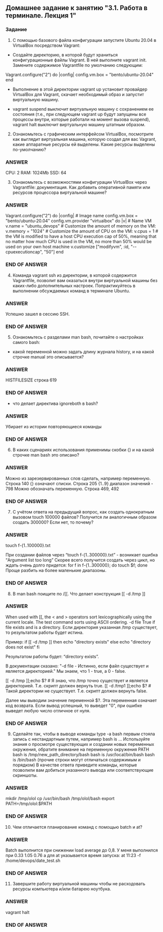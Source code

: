 ## Домашнее задание к занятию "3.1. Работа в терминале. Лекция 1"


### Задание ###
1. С помощью базового файла конфигурации запустите Ubuntu 20.04 в VirtualBox посредством Vagrant:

 - Создайте директорию, в которой будут храниться конфигурационные файлы Vagrant. В ней выполните vagrant init. Замените содержимое Vagrantfile по умолчанию следующим:

 Vagrant.configure("2") do |config|
 	config.vm.box = "bento/ubuntu-20.04"
 end
 - Выполнение в этой директории vagrant up установит провайдер VirtualBox для Vagrant, скачает необходимый образ и запустит виртуальную машину.

 - vagrant suspend выключит виртуальную машину с сохранением ее состояния (т.е., при следующем vagrant up будут запущены все процессы внутри, которые работали на момент вызова suspend), vagrant halt выключит виртуальную машину штатным образом.

2. Ознакомьтесь с графическим интерфейсом VirtualBox, посмотрите как выглядит виртуальная машина, которую создал для вас Vagrant, какие аппаратные ресурсы ей выделены. Какие ресурсы выделены по-умолчанию?


### ANSWER ###
CPU: 2
RAM: 1024Mb
SSD: 64



3. Ознакомьтесь с возможностями конфигурации VirtualBox через Vagrantfile: документация. Как добавить оперативной памяти или ресурсов процессора виртуальной машине?


### ANSWER ###
Vagrant.configure("2") do |config|
	# Image name
	config.vm.box = "bento/ubuntu-20.04"
	config.vm.provider "virtualbox" do |v|
		# Name VM
		v.name = "ubuntu_devops"
		# Customize the amount of memory on the VM:
		v.memory = "1024"
		# Customize the amount of CPU on the VM:
		v.cpus = 1
		# the VM is modified to have a host CPU execution cap of 50%, meaning that no matter how much CPU is used in the VM, no more than 50% would be used on your own host machine
		v.customize ["modifyvm", :id, "--cpuexecutioncap", "50"]
	end
### END OF ANSWER ###



4. Команда vagrant ssh из директории, в которой содержится Vagrantfile, позволит вам оказаться внутри виртуальной машины без каких-либо дополнительных настроек. Попрактикуйтесь в выполнении обсуждаемых команд в терминале Ubuntu.


### ANSWER ###
Успешно зашел в сессию SSH.
### END OF ANSWER ###



5. Ознакомьтесь с разделами man bash, почитайте о настройках самого bash:

 - какой переменной можно задать длину журнала history, и на какой строчке manual это описывается?


### ANSWER ###
HISTFILESIZE строка 619
### END OF ANSWER ###



 - что делает директива ignoreboth в bash?


### ANSWER ###
Убирает из истории повторяющиеся команды
### END OF ANSWER ###



6. В каких сценариях использования применимы скобки {} и на какой строчке man bash это описано?


### ANSWER ###
Можно из зарезервированных слов сделать, например переменную. Строка 140
{} означают списки. Строка 205
{1..9} диапазон значений - 798
Можно обозначать переменную. Строка 469, 492
### END OF ANSWER ###



7. С учётом ответа на предыдущий вопрос, как создать однократным вызовом touch 100000 файлов? Получится ли аналогичным образом создать 300000? Если нет, то почему?


### ANSWER ###
touch f-{1..100000}.txt

При создании файлов через “touch f-{1..300000}.txt” - возникает ошибка “Argument list too long”
Скорее всего получится создать через цикл, но ждать очень долго придется:
for f in f-{1..300000}; do touch $f; done
Проще разбить на более маленькие диапазоны.
### END OF ANSWER ###



8. В man bash поищите по /\[\[. Что делает конструкция [[ -d /tmp ]]


### ANSWER ###
When used with [[, the < and > operators sort lexicographically using the current locale.  The test command sorts using ASCII ordering.
-d file     True if file exists and is a directory.
Если директория указанная /tmp существует, то результатом работы будет истина.

Пример:
if [[ -d /tmp ]]
then
echo "directory exists"
else
echo "directory does not exist"
fi

Результатом работы будет: “directory exists”.


В документации сказано: "-d file - Истинно, если файл существует и является директорией."
Мы знаем, что 1 - true, а 0 - false.

[[ -d /tmp ]];echo $?		# Я знаю, что /tmp точно существует и является директорией. Т.е. скрипт должен вернуть true.
[[ -d /tmp1 ]];echo $?		# Такой директории не существует. Т.е. скрипт должен вернуть false.

Далее мы выводим значение переменной $?. Эта переменная означает код возврата. Если вывод успешный, то выведет "0", при ошибке выведет любую число отличное от нуля.
### END OF ANSWER ###



9. Сделайте так, чтобы в выводе команды type -a bash первым стояла запись с нестандартным путем, например bash is ... Используйте знания о просмотре существующих и создании новых переменных окружения, обратите внимание на переменную окружения PATH
bash is /tmp/new_path_directory/bash
bash is /usr/local/bin/bash
bash is /bin/bash
(прочие строки могут отличаться содержимым и порядком) В качестве ответа приведите команды, которые позволили вам добиться указанного вывода или соответствующие скриншоты.


### ANSWER ###
mkdir /tmp/olol
cp /usr/bin/bash /tmp/olol/bash
export PATH=/tmp/olol:$PATH
### END OF ANSWER ###



10. Чем отличается планирование команд с помощью batch и at?


### ANSWER ###
Batch выполнится при снижении load average до 0,8. У меня выполнился при 0.33 1.05 0.76
а для at указывается время запуска:
at 11:23 -f /home/devops/date_test.sh
### END OF ANSWER ###



11. Завершите работу виртуальной машины чтобы не расходовать ресурсы компьютера и/или батарею ноутбука.


### ANSWER ###
vagrant halt
### END OF ANSWER ###


